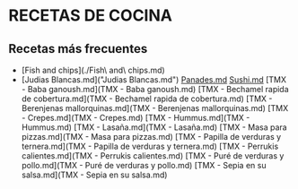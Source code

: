 RECETAS DE COCINA
=================


Recetas más frecuentes
----------------------

- [Fish and chips](./Fish\ and\ chips.md)
- [Judias Blancas.md]("Judias Blancas.md")
[Panades.md](Panades.md)
[Sushi.md](Sushi.md)
[TMX - Baba ganoush.md](TMX - Baba ganoush.md)
[TMX - Bechamel rapida de cobertura.md](TMX - Bechamel rapida de cobertura.md)
[TMX - Berenjenas mallorquinas.md](TMX - Berenjenas mallorquinas.md)
[TMX - Crepes.md](TMX - Crepes.md)
[TMX - Hummus.md](TMX - Hummus.md)
[TMX - Lasaña.md](TMX - Lasaña.md)
[TMX - Masa para pizzas.md](TMX - Masa para pizzas.md)
[TMX - Papilla de verduras y ternera.md](TMX - Papilla de verduras y ternera.md)
[TMX - Perrukis calientes.md](TMX - Perrukis calientes.md)
[TMX - Puré de verduras y pollo.md](TMX - Puré de verduras y pollo.md)
[TMX - Sepia en su salsa.md](TMX - Sepia en su salsa.md)
